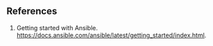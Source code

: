 ## References
1. Getting started with Ansible. https://docs.ansible.com/ansible/latest/getting_started/index.html.
